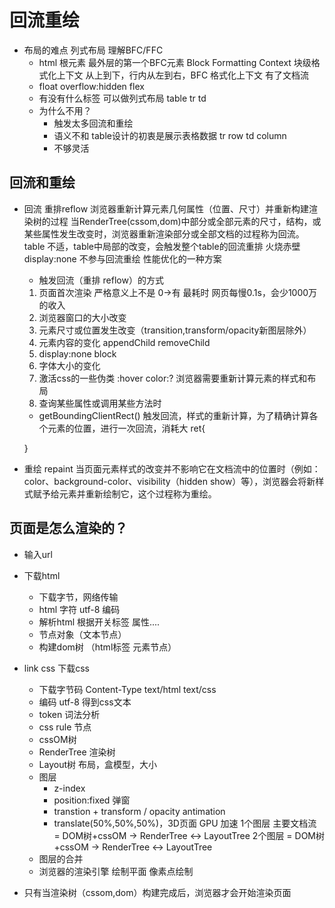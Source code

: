 # 回流重绘
- 布局的难点 列式布局 理解BFC/FFC
  - html 根元素 最外层的第一个BFC元素
   Block Formatting Context 块级格式化上下文 从上到下，行内从左到右，BFC 格式化上下文
   有了文档流
  - float overflow:hidden flex
  - 有没有什么标签  可以做列式布局 table 
  tr td
  - 为什么不用？
    - 触发太多回流和重绘
    - 语义不和 table设计的初衷是展示表格数据
     tr row
     td column
    - 不够灵活

## 回流和重绘
- 回流 重排reflow  浏览器重新计算元素几何属性（位置、尺寸）并重新构建渲染树的过程
  当RenderTree(cssom,dom)中部分或全部元素的尺寸，结构，或某些属性发生改变时，浏览器重新渲染部分或全部文档的过程称为回流。
  table 不适，table中局部的改变，会触发整个table的回流重排
  火烧赤壁
  display:none 不参与回流重绘 性能优化的一种方案
  - 触发回流（重排 reflow）的方式
  1. 页面首次渲染 严格意义上不是 0->有 最耗时 网页每慢0.1s，会少1000万的收入
  2. 浏览器窗口的大小改变
  3. 元素尺寸或位置发生改变（transition,transform/opacity新图层除外）
  4. 元素内容的变化
  appendChild removeChild
  5. display:none block
  6. 字体大小的变化
  7. 激活css的一些伪类 :hover
    color:? 浏览器需要重新计算元素的样式和布局
  8. 查询某些属性或调用某些方法时
    - getBoundingClientRect() 触发回流，样式的重新计算，为了精确计算各个元素的位置，进行一次回流，消耗大
    ret{

    }
- 重绘 repaint
  当页面元素样式的改变并不影响它在文档流中的位置时（例如：color、background-color、visibility（hidden show）等），浏览器会将新样式赋予给元素并重新绘制它，这个过程称为重绘。
## 页面是怎么渲染的？
- 输入url
- 下载html
  - 下载字节，网络传输
  - html 字符  utf-8 编码
  - 解析html 根据开关标签 属性....
  - 节点对象（文本节点）
  - 构建dom树  （html标签 元素节点）
- link css 下载css
  - 下载字节码 Content-Type text/html text/css
  - 编码 utf-8 得到css文本
  - token 词法分析
  - css rule 节点
  - cssOM树
  - RenderTree 渲染树
  - Layout树
   布局，盒模型，大小
  - 图层
    - z-index 
    - position:fixed 弹窗
    - transtion + transform / opacity
    antimation
    - translate(50%,50%,50%)，3D页面 GPU 加速
    1个图层 主要文档流 = DOM树+cssOM -> RenderTree <-> LayoutTree
    2个图层 = DOM树+cssOM -> RenderTree <-> LayoutTree
  - 图层的合并
  - 浏览器的渲染引擎 绘制平面 像素点绘制

- 只有当渲染树（cssom,dom）构建完成后，浏览器才会开始渲染页面

    